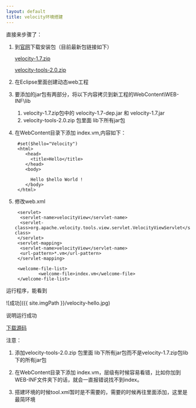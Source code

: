 ```yaml
---
layout: default
title: velocity环境搭建
---
```



直接来步骤了：

1. 到[官网](http://velocity.apache.org/download.cgi)下载安装包（目前最新包链接如下）

	[velocity-1.7.zip](http://mirror.bit.edu.cn/apache//velocity/engine/1.7/velocity-1.7.zip)

	[velocity-tools-2.0.zip](http://mirror.bit.edu.cn/apache//velocity/tools/2.0/velocity-tools-2.0.zip)

2. 在Eclipse里面创建动态web工程

3. 要添加的jar包有两部分，将以下内容拷贝到新工程的WebContent\WEB-INF\lib
	1. velocity-1.7.zip包中的 velocity-1.7-dep.jar 和 velocity-1.7.jar
	2. velocity-tools-2.0.zip 包里面 lib下所有jar包
	
4. 在WebContent目录下添加 index.vm,内容如下：


		#set($hello="Velocity")
		<html>
		   <head>
		     <title>Hello</title>
		   </head>
		   <body>
	
		     Hello $hello World !
		   </body>
		</html>


5. 修改web.xml

		<servlet>
		 <servlet-name>velocityView</servlet-name>
		 <servlet-class>org.apache.velocity.tools.view.servlet.VelocityViewServlet</servlet-class>
		</servlet>
		<servlet-mapping>
		 <servlet-name>velocityView</servlet-name>
		 <url-pattern>*.vm</url-pattern>
		</servlet-mapping>
		
		<welcome-file-list>
				<welcome-file>index.vm</welcome-file>
		</welcome-file-list>

运行程序，能看到

![成功]({{ site.imgPath }}/velocity-hello.jpg)

说明运行成功 

[下载源码](http://pan.baidu.com/s/1i3FEhhj)

注意：

1. 添加velocity-tools-2.0.zip 包里面 lib下所有jar包而不是velocity-1.7.zip包lib下的所有jar包

2. 在WebContent目录下添加 index.vm，层级有时候容易看错，比如你加到WEB-INF文件夹下的话，就会一直报错说找不到index。

3. 搭建环境的时候tool.xml暂时是不需要的，需要的时候再往里面添加，这里是最简环境 

